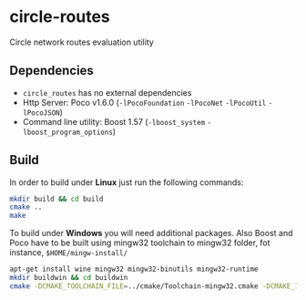 # circle-routes
Circle network routes evaluation utility

## Dependencies

* ```circle_routes``` has no external dependencies
* Http Server: Poco v1.6.0 (```-lPocoFoundation``` ```-lPocoNet``` ```-lPocoUtil``` ```-lPocoJSON```)
* Command line utility: Boost 1.57 (```-lboost_system``` ```-lboost_program_options```)

## Build

In order to build under **Linux** just run the following commands:

```bash
mkdir build && cd build
cmake ..
make
```

To build under **Windows** you will need additional packages. Also Boost and Poco have to be built using mingw32 toolchain to mingw32 folder, fot instance, ```$HOME/mingw-install/```

```bash
apt-get install wine mingw32 mingw32-binutils mingw32-runtime
mkdir buildwin && cd buildwin
cmake -DCMAKE_TOOLCHAIN_FILE=../cmake/Toolchain-mingw32.cmake -DCMAKE_INSTALL_PREFIX=$HOME/mingw-install/ ..
```
